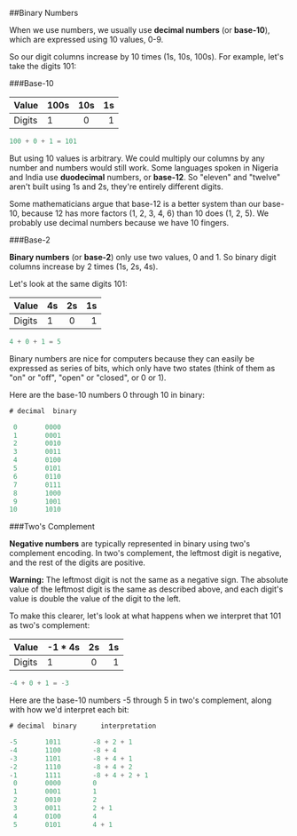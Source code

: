 
##Binary Numbers

When we use numbers, we usually use **decimal numbers** (or **base-10**), which
are expressed using 10 values, 0-9.

So our digit columns increase by 10 times (1s, 10s, 100s). For example, let's take
the digits 101:

###Base-10

| Value         | 100s          | 10s           | 1s    |
| ------------- | ------------- |:-------------:| -----:|
| Digits        | 1             | 0             | 1     |

```javascript
100 + 0 + 1 = 101
```

But using 10 values is arbitrary. We could multiply our columns by any number and
numbers would still work. Some languages spoken in Nigeria and India use **duodecimal**
numbers, or **base-12**. So "eleven" and "twelve" aren't built using 1s and 2s,
they're entirely different digits.

Some mathematicians argue that base-12 is a better system than our base-10, because
12 has more factors (1, 2, 3, 4, 6) than 10 does (1, 2, 5). We probably use decimal
numbers because we have 10 fingers.

###Base-2

**Binary numbers** (or **base-2**) only use two values, 0 and 1. So binary digit
columns increase by 2 times (1s, 2s, 4s).

Let's look at the same digits 101:

| Value         | 4s            | 2s            | 1s    |
| ------------- | ------------- |:-------------:| -----:|
| Digits        | 1             | 0             | 1     |

```javascript
4 + 0 + 1 = 5
```

Binary numbers are nice for computers because they can easily be expressed as series
of bits, which only have two states (think of them as "on" or "off", "open" or "closed",
or 0 or 1).

Here are the base-10 numbers 0 through 10 in binary:

```javascript
# decimal  binary

 0       0000
 1       0001
 2       0010
 3       0011
 4       0100
 5       0101
 6       0110
 7       0111
 8       1000
 9       1001
10       1010
```

###Two's Complement

**Negative numbers** are typically represented in binary using two's complement
encoding. In two's complement, the leftmost digit is negative, and the rest of
the digits are positive.

**Warning:** The leftmost digit is not the same as a negative sign. The absolute
value of the leftmost digit is the same as described above, and each digit's value
is double the value of the digit to the left.

To make this clearer, let's look at what happens when we interpret that 101 as
two's complement:

| Value         | -1 * 4s       | 2s            | 1s    |
| ------------- | ------------- |:-------------:| -----:|
| Digits        | 1             | 0             | 1     |

```javascript
-4 + 0 + 1 = -3
```

Here are the base-10 numbers -5 through 5 in two's complement, along with how we'd
interpret each bit:

```javascript
# decimal  binary      interpretation

-5       1011        -8 + 2 + 1
-4       1100        -8 + 4
-3       1101        -8 + 4 + 1
-2       1110        -8 + 4 + 2
-1       1111        -8 + 4 + 2 + 1
 0       0000        0
 1       0001        1
 2       0010        2
 3       0011        2 + 1
 4       0100        4
 5       0101        4 + 1
```
